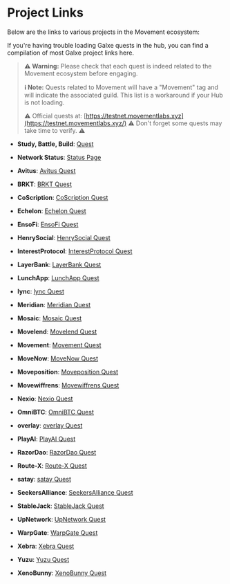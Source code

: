 # Project Links

Below are the links to various projects in the Movement ecosystem:

If you're having trouble loading Galxe quests in the hub, you can find a compilation of most Galxe project links here.

> **⚠️ Warning:** Please check that each quest is indeed related to the Movement ecosystem before engaging.
> 
> **ℹ️ Note:** Quests related to Movement will have a "Movement" tag and will indicate the associated guild. This list is a workaround if your Hub is not loading.
> 
> ⚠️ Official quests at: [https://testnet.movementlabs.xyz](https://testnet.movementlabs.xyz/)
> ⚠️ Don't forget some quests may take time to verify. ⚠️

- **Study, Battle, Build**: [Quest](https://app.galxe.com/quest/Movement/GC4Uwtd8Hr)
- **Network Status**: [Status Page](https://status.movementlabs.xyz/)
  
- **Avitus**: [Avitus Quest](https://app.galxe.com/quest/Avitus)
- **BRKT**: [BRKT Quest](https://app.galxe.com/quest/BRKT)
- **CoScription**: [CoScription Quest](https://app.galxe.com/quest/CoScription)
- **Echelon**: [Echelon Quest](https://app.galxe.com/quest/Echelon)
- **EnsoFi**: [EnsoFi Quest](https://app.galxe.com/quest/EnsoFi)
- **HenrySocial**: [HenrySocial Quest](https://app.galxe.com/quest/HenrySocial)
- **InterestProtocol**: [InterestProtocol Quest](https://app.galxe.com/quest/InterestProtocol)
- **LayerBank**: [LayerBank Quest](https://app.galxe.com/quest/LayerBank)
- **LunchApp**: [LunchApp Quest](https://app.galxe.com/quest/LunchApp)
- **lync**: [lync Quest](https://app.galxe.com/quest/lync)
- **Meridian**: [Meridian Quest](https://app.galxe.com/quest/Meridian)
- **Mosaic**: [Mosaic Quest](https://app.galxe.com/quest/Mosaic)
- **Movelend**: [Movelend Quest](https://app.galxe.com/quest/Movelend)
- **Movement**: [Movement Quest](https://app.galxe.com/quest/Movement)
- **MoveNow**: [MoveNow Quest](https://app.galxe.com/quest/MoveNow)
- **Moveposition**: [Moveposition Quest](https://app.galxe.com/quest/Moveposition)
- **Movewiffrens**: [Movewiffrens Quest](https://app.galxe.com/quest/Movewiffrens)
- **Nexio**: [Nexio Quest](https://app.galxe.com/quest/Nexio)
- **OmniBTC**: [OmniBTC Quest](https://app.galxe.com/quest/OmniBTC)
- **overlay**: [overlay Quest](https://app.galxe.com/quest/overlay)
- **PlayAI**: [PlayAI Quest](https://app.galxe.com/quest/PlayAI)
- **RazorDao**: [RazorDao Quest](https://app.galxe.com/quest/RazorDao)
- **Route-X**: [Route-X Quest](https://app.galxe.com/quest/Route-X)
- **satay**: [satay Quest](https://app.galxe.com/quest/satay)
- **SeekersAlliance**: [SeekersAlliance Quest](https://app.galxe.com/quest/SeekersAlliance)
- **StableJack**: [StableJack Quest](https://app.galxe.com/quest/StableJack)
- **UpNetwork**: [UpNetwork Quest](https://app.galxe.com/quest/UpNetwork)
- **WarpGate**: [WarpGate Quest](https://app.galxe.com/quest/WarpGate)
- **Xebra**: [Xebra Quest](https://app.galxe.com/quest/Xebra)
- **Yuzu**: [Yuzu Quest](https://app.galxe.com/quest/Yuzu)
- **XenoBunny**: [XenoBunny Quest](https://app.galxe.com/quest/XenoBunny)
